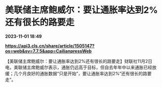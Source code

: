 # 美联储主席鲍威尔：要让通胀率达到2%还有很长的路要走

**2023-11-01 18:49**

**https://api3.cls.cn/share/article/1505147?os=web&sv=7.7.5&app=CailianpressWeb**

【美联储主席鲍威尔：要让通胀率达到2%还有很长的路要走】财联社11月2日电，美联储主席鲍威尔表示，通胀仍远高于目标，但自去年年中以来通胀已经放缓；几个月良好的通胀数据“只是开始”，要让通胀率达到2%“还有很长的路要走”。